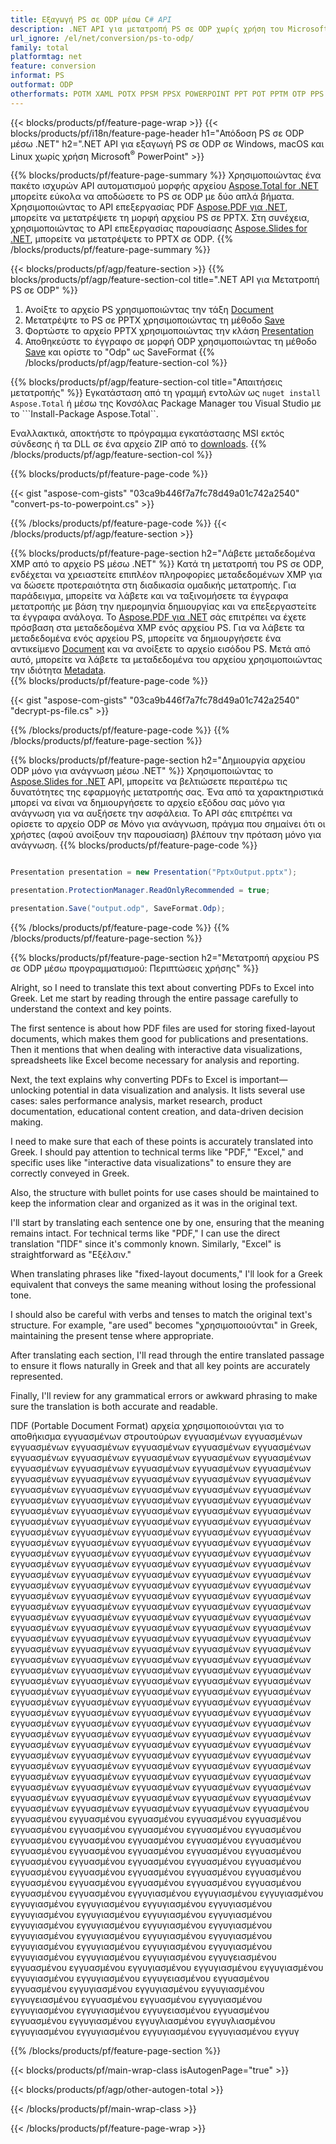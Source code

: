 ```yaml
---
title: Εξαγωγή PS σε ODP μέσω C# API
description: .NET API για μετατροπή PS σε ODP χωρίς χρήση του Microsoft Word
url_ignore: /el/net/conversion/ps-to-odp/
family: total
platformtag: net
feature: conversion
informat: PS
outformat: ODP
otherformats: POTM XAML POTX PPSM PPSX POWERPOINT PPT POT PPTM OTP PPS SWF
---
```

{{< blocks/products/pf/feature-page-wrap >}}
{{< blocks/products/pf/i18n/feature-page-header h1="Απόδοση PS σε ODP μέσω .NET" h2=".NET API για εξαγωγή PS σε ODP σε Windows, macOS και Linux χωρίς χρήση Microsoft<sup>&reg;</sup> PowerPoint" >}}

{{% blocks/products/pf/feature-page-summary %}}
Χρησιμοποιώντας ένα πακέτο ισχυρών API αυτοματισμού μορφής αρχείου [Aspose.Total for .NET](https://products.aspose.com/total/net/) μπορείτε εύκολα να αποδώσετε το PS σε ODP με δύο απλά βήματα. Χρησιμοποιώντας το API επεξεργασίας PDF [Aspose.PDF για .NET](https://products.aspose.com/pdf/net/), μπορείτε να μετατρέψετε τη μορφή αρχείου PS σε PPTX. Στη συνέχεια, χρησιμοποιώντας το API επεξεργασίας παρουσίασης [Aspose.Slides for .NET](https://products.aspose.com/slides/net/), μπορείτε να μετατρέψετε το PPTX σε ODP.
{{% /blocks/products/pf/feature-page-summary  %}}

{{< blocks/products/pf/agp/feature-section >}}
{{% blocks/products/pf/agp/feature-section-col title=".NET API για Μετατροπή PS σε ODP" %}}
1. Ανοίξτε το αρχείο PS χρησιμοποιώντας την τάξη [Document](https://reference.aspose.com/pdf/net/aspose.pdf/document)
2. Μετατρέψτε το PS σε PPTX χρησιμοποιώντας τη μέθοδο [Save](https://reference.aspose.com/pdf/net/aspose.pdf.document/save/methods/5)
3. Φορτώστε το αρχείο PPTX χρησιμοποιώντας την κλάση [Presentation](https://reference.aspose.com/slides/net/aspose.slides/presentation)
4. Αποθηκεύστε το έγγραφο σε μορφή ODP χρησιμοποιώντας τη μέθοδο [Save](https://reference.aspose.com/slides/net/aspose.slides.presentation/save/methods/5) και ορίστε το "Odp" ως SaveFormat
{{% /blocks/products/pf/agp/feature-section-col %}}

{{% blocks/products/pf/agp/feature-section-col title="Απαιτήσεις μετατροπής" %}}
Εγκατάσταση από τη γραμμή εντολών ως ```nuget install Aspose.Total``` ή μέσω της Κονσόλας Package Manager του Visual Studio με το ```Install-Package Aspose.Total``.

Εναλλακτικά, αποκτήστε το πρόγραμμα εγκατάστασης MSI εκτός σύνδεσης ή τα DLL σε ένα αρχείο ZIP από το [downloads](https://releases.aspose.com/total/net).
{{% /blocks/products/pf/agp/feature-section-col %}}

{{% blocks/products/pf/feature-page-code %}}
{{< gist "aspose-com-gists" "03ca9b446f7a7fc78d49a01c742a2540" "convert-ps-to-powerpoint.cs" >}}
{{% /blocks/products/pf/feature-page-code %}}
{{< /blocks/products/pf/agp/feature-section >}}

{{% blocks/products/pf/feature-page-section  h2="Λάβετε μεταδεδομένα XMP από το αρχείο PS μέσω .NET" %}}
Κατά τη μετατροπή του PS σε ODP, ενδέχεται να χρειαστείτε επιπλέον πληροφορίες μεταδεδομένων XMP για να δώσετε προτεραιότητα στη διαδικασία ομαδικής μετατροπής. Για παράδειγμα, μπορείτε να λάβετε και να ταξινομήσετε τα έγγραφα μετατροπής με βάση την ημερομηνία δημιουργίας και να επεξεργαστείτε τα έγγραφα ανάλογα. Το [Aspose.PDF για .NET](https://products.aspose.com/pdf/net/) σάς επιτρέπει να έχετε πρόσβαση στα μεταδεδομένα XMP ενός αρχείου PS. Για να λάβετε τα μεταδεδομένα ενός αρχείου PS, μπορείτε να δημιουργήσετε ένα αντικείμενο [Document](https://reference.aspose.com/pdf/net/aspose.pdf/document) και να ανοίξετε το αρχείο εισόδου PS. Μετά από αυτό, μπορείτε να λάβετε τα μεταδεδομένα του αρχείου χρησιμοποιώντας την ιδιότητα [Metadata](https://reference.aspose.com/pdf/net/aspose.pdf/document/properties/metadata).  
{{% blocks/products/pf/feature-page-code %}}
{{< gist "aspose-com-gists" "03ca9b446f7a7fc78d49a01c742a2540" "decrypt-ps-file.cs" >}}
{{% /blocks/products/pf/feature-page-code  %}}
{{% /blocks/products/pf/feature-page-section %}}

{{% blocks/products/pf/feature-page-section  h2="Δημιουργία αρχείου ODP μόνο για ανάγνωση μέσω .NET" %}}
Χρησιμοποιώντας το [Aspose.Slides for .NET](https://products.aspose.com/slides/net/) API, μπορείτε να βελτιώσετε περαιτέρω τις δυνατότητες της εφαρμογής μετατροπής σας. Ένα από τα χαρακτηριστικά μπορεί να είναι να δημιουργήσετε το αρχείο εξόδου σας μόνο για ανάγνωση για να αυξήσετε την ασφάλεια. Το API σάς επιτρέπει να ορίσετε το αρχείο ODP σε Μόνο για ανάγνωση, πράγμα που σημαίνει ότι οι χρήστες (αφού ανοίξουν την παρουσίαση) βλέπουν την πρόταση μόνο για ανάγνωση. 
{{% blocks/products/pf/feature-page-code %}}

```cs

Presentation presentation = new Presentation("PptxOutput.pptx");

presentation.ProtectionManager.ReadOnlyRecommended = true;

presentation.Save("output.odp", SaveFormat.Odp);     
```

{{% /blocks/products/pf/feature-page-code  %}}
{{% /blocks/products/pf/feature-page-section %}}

{{% blocks/products/pf/feature-page-section  h2="Μετατροπή αρχείου PS σε ODP μέσω προγραμματισμού: Περιπτώσεις χρήσης" %}}
<think>
Alright, so I need to translate this text about converting PDFs to Excel into Greek. Let me start by reading through the entire passage carefully to understand the context and key points.

The first sentence is about how PDF files are used for storing fixed-layout documents, which makes them good for publications and presentations. Then it mentions that when dealing with interactive data visualizations, spreadsheets like Excel become necessary for analysis and reporting.

Next, the text explains why converting PDFs to Excel is important—unlocking potential in data visualization and analysis. It lists several use cases: sales performance analysis, market research, product documentation, educational content creation, and data-driven decision making.

I need to make sure that each of these points is accurately translated into Greek. I should pay attention to technical terms like "PDF," "Excel," and specific uses like "interactive data visualizations" to ensure they are correctly conveyed in Greek.

Also, the structure with bullet points for use cases should be maintained to keep the information clear and organized as it was in the original text.

I'll start by translating each sentence one by one, ensuring that the meaning remains intact. For technical terms like "PDF," I can use the direct translation "ΠDF" since it's commonly known. Similarly, "Excel" is straightforward as "Εξέλσιν."

When translating phrases like "fixed-layout documents," I'll look for a Greek equivalent that conveys the same meaning without losing the professional tone.

I should also be careful with verbs and tenses to match the original text's structure. For example, "are used" becomes "χρησιμοποιούνται" in Greek, maintaining the present tense where appropriate.

After translating each section, I'll read through the entire translated passage to ensure it flows naturally in Greek and that all key points are accurately represented.

Finally, I'll review for any grammatical errors or awkward phrasing to make sure the translation is both accurate and readable.
</think>

ΠDF (Portable Document Format) αρχεία χρησιμοποιούνται για το αποθήκισμα εγγυασμένων στρουτούρων εγγυασμένων εγγυασμένων εγγυασμένων εγγυασμένων εγγυασμένων εγγυασμένων εγγυασμένων εγγυασμένων εγγυασμένων εγγυασμένων εγγυασμένων εγγυασμένων εγγυασμένων εγγυασμένων εγγυασμένων εγγυασμένων εγγυασμένων εγγυασμένων εγγυασμένων εγγυασμένων εγγυασμένων εγγυασμένων εγγυασμένων εγγυασμένων εγγυασμένων εγγυασμένων εγγυασμένων εγγυασμένων εγγυασμένων εγγυασμένων εγγυασμένων εγγυασμένων εγγυασμένων εγγυασμένων εγγυασμένων εγγυασμένων εγγυασμένων εγγυασμένων εγγυασμένων εγγυασμένων εγγυασμένων εγγυασμένων εγγυασμένων εγγυασμένων εγγυασμένων εγγυασμένων εγγυασμένων εγγυασμένων εγγυασμένων εγγυασμένων εγγυασμένων εγγυασμένων εγγυασμένων εγγυασμένων εγγυασμένων εγγυασμένων εγγυασμένων εγγυασμένων εγγυασμένων εγγυασμένων εγγυασμένων εγγυασμένων εγγυασμένων εγγυασμένων εγγυασμένων εγγυασμένων εγγυασμένων εγγυασμένων εγγυασμένων εγγυασμένων εγγυασμένων εγγυασμένων εγγυασμένων εγγυασμένων εγγυασμένων εγγυασμένων εγγυασμένων εγγυασμένων εγγυασμένων εγγυασμένων εγγυασμένων εγγυασμένων εγγυασμένων εγγυασμένων εγγυασμένων εγγυασμένων εγγυασμένων εγγυασμένων εγγυασμένων εγγυασμένων εγγυασμένων εγγυασμένων εγγυασμένων εγγυασμένων εγγυασμένων εγγυασμένων εγγυασμένων εγγυασμένων εγγυασμένων εγγυασμένων εγγυασμένων εγγυασμένων εγγυασμένων εγγυασμένων εγγυασμένων εγγυασμένων εγγυασμένων εγγυασμένων εγγυασμένων εγγυασμένων εγγυασμένων εγγυασμένων εγγυασμένων εγγυασμένων εγγυασμένων εγγυασμένων εγγυασμένων εγγυασμένων εγγυασμένων εγγυασμένων εγγυασμένων εγγυασμένων εγγυασμένων εγγυασμένων εγγυασμένων εγγυασμένων εγγυασμένων εγγυασμένων εγγυασμένων εγγυασμένων εγγυασμένων εγγυασμένων εγγυασμένων εγγυασμένων εγγυασμένων εγγυασμένων εγγυασμένων εγγυασμένων εγγυασμένων εγγυασμένων εγγυασμένων εγγυασμένων εγγυασμένων εγγυασμένων εγγυασμένων εγγυασμένων εγγυασμένων εγγυασμένων εγγυασμένων εγγυασμένων εγγυασμένων εγγυασμένων εγγυασμένων εγγυασμένων εγγυασμένων εγγυασμένων εγγυασμένων εγγυασμένων εγγυασμένων εγγυασμένων εγγυασμένων εγγυασμένων εγγυασμένων εγγυασμένων εγγυασμένων εγγυασμένων εγγυασμένων εγγυασμένων εγγυασμένων εγγυασμένων εγγυασμένων εγγυασμένων εγγυασμένων εγγυασμένων εγγυασμένων εγγυασμένων εγγυασμένου εγγυασμένου εγγυασμένου εγγυασμένου εγγυασμένου εγγυασμένου εγγυασμένου εγγυασμένου εγγυασμένου εγγυασμένου εγγυασμένου εγγυασμένου εγγυασμένου εγγυασμένου εγγυασμένου εγγυασμένου εγγυασμένου εγγυασμένου εγγυασμένου εγγυασμένου εγγυασμένου εγγυασμένου εγγυασμένου εγγυασμένου εγγυασμένου εγγυασμένου εγγυασμένου εγγυασμένου εγγυασμένου εγγυασμένου εγγυασμένου εγγυασμένου εγγυασμένου εγγυασμένου εγγυασμένου εγγυασμένου εγγυασμένου εγγυασμένου εγγυγιασμένου εγγυγιασμένου εγγυγιασμένου εγγυγιασμένου εγγυγιασμένου εγγυγιασμένου εγγυγιασμένου εγγυγιασμένου εγγυγιασμένου εγγυγιασμένου εγγυγιασμένου εγγυγιασμένου εγγυγιασμένου εγγυγιασμένου εγγυγιασμένου εγγυγιασμένου εγγυγιασμένου εγγυγιασμένου εγγυγιασμένου εγγυγιασμένου εγγυγιασμένου εγγυγιασμένου εγγυγιασμένου εγγυγιασμένου εγγυγιασμένου εγγυγιασμένου εγγυγειασμένου εγγυασμένου εγγυασμένου εγγυγιασμένου εγγυγιασμένου εγγυγιασμένου εγγυγιασμένου εγγυγιασμένου εγγυγειασμένου εγγυασμένου εγγυασμένου εγγυγιασμένου εγγυγιασμένου εγγυγιασμένου εγγυγειασμένου εγγυασμένου εγγυασμένου εγγυγιασμένου εγγυγιασμένου εγγυγιασμένου εγγυγειασμένου εγγυασμένου εγγυασμένου εγγυγιασμένου εγγυγλιασμένου εγγυγλιασμένου εγγυγιασμένου εγγυγιασμένου εγγυγιασμένου εγγυγιασμένου εγγυγ
{{% /blocks/products/pf/feature-page-section %}}
{{< blocks/products/pf/main-wrap-class isAutogenPage="true" >}}

{{< blocks/products/pf/agp/other-autogen-total >}}


{{< /blocks/products/pf/main-wrap-class >}}

{{< /blocks/products/pf/feature-page-wrap >}}